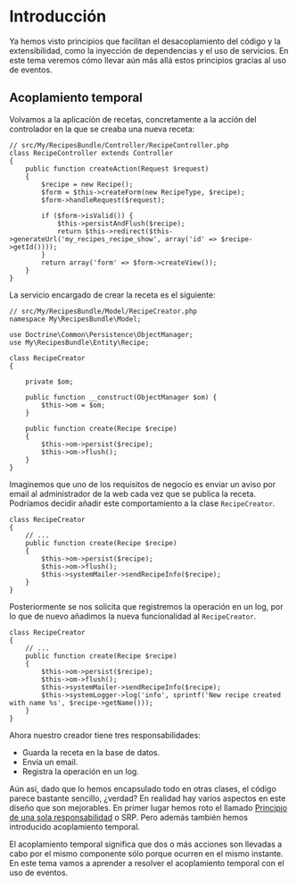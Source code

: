 # Introducción

Ya hemos visto principios que facilitan el desacoplamiento del código y la extensibilidad, como la inyección de dependencias y el uso de servicios. En este tema veremos cómo llevar aún más allá estos principios gracias al uso de eventos.


## Acoplamiento temporal

Volvamos a la aplicación de recetas, concretamente a la acción del controlador en la que se creaba una nueva receta:

```
// src/My/RecipesBundle/Controller/RecipeController.php
class RecipeController extends Controller
{
    public function createAction(Request $request)
    {
        $recipe = new Recipe();
        $form = $this->createForm(new RecipeType, $recipe);
        $form->handleRequest($request);

        if ($form->isValid()) {
            $this->persistAndFlush($recipe);
            return $this->redirect($this->generateUrl('my_recipes_recipe_show', array('id' => $recipe->getId())));
        }
        return array('form' => $form->createView());
    }
}
```

La servicio encargado de crear la receta es el siguiente:

```
// src/My/RecipesBundle/Model/RecipeCreator.php
namespace My\RecipesBundle\Model;

use Doctrine\Common\Persistence\ObjectManager;
use My\RecipesBundle\Entity\Recipe;

class RecipeCreator
{

    private $om;

    public function __construct(ObjectManager $om) {
        $this->om = $om;
    }

    public function create(Recipe $recipe)
    {
        $this->om->persist($recipe);
        $this->om->flush();
    }
}
```


Imaginemos que uno de los requisitos de negocio es enviar un aviso por email al administrador de la web cada vez que se publica la receta. Podríamos decidir añadir este comportamiento a la clase `RecipeCreator`.


```
class RecipeCreator
{
    // ...
    public function create(Recipe $recipe)
    {
        $this->om->persist($recipe);
        $this->om->flush();
        $this->systemMailer->sendRecipeInfo($recipe);
    }
}
```

Posteriormente se nos solicita que registremos la operación en un log, por lo que de nuevo añadimos la nueva funcionalidad al `RecipeCreator`.

```
class RecipeCreator
{
    // ...
    public function create(Recipe $recipe)
    {
        $this->om->persist($recipe);
        $this->om->flush();
        $this->systemMailer->sendRecipeInfo($recipe);
        $this->systemLogger->log('info', sprintf('New recipe created with name %s', $recipe->getName()));
    }
}
```

Ahora nuestro creador tiene tres responsabilidades:

- Guarda la receta en la base de datos.
- Envía un email.
- Registra la operación en un log.


Aún así, dado que lo hemos encapsulado todo en otras clases, el código parece bastante sencillo, ¿verdad? En realidad hay varios aspectos en este diseño que son mejorables. En primer lugar hemos roto el llamado [Principio de una sola responsabilidad](https://docs.google.com/file/d/0ByOwmqah_nuGNHEtcU5OekdDMkk/edit) o SRP. Pero además también hemos introducido acoplamiento temporal.

El acoplamiento temporal significa que dos o más acciones son llevadas a cabo por el mismo componente sólo porque ocurren en el mismo instante. En este tema vamos a aprender a resolver el acoplamiento temporal con el uso de eventos.




